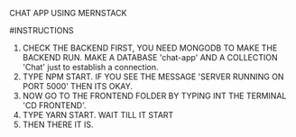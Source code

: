 CHAT APP USING MERNSTACK

#INSTRUCTIONS 
1. CHECK THE BACKEND FIRST, YOU NEED MONGODB TO MAKE THE BACKEND RUN. MAKE A DATABASE 'chat-app' AND A COLLECTION 'Chat' just to establish a connection.
2. TYPE NPM START. IF YOU SEE THE MESSAGE 'SERVER RUNNING ON PORT 5000' THEN ITS OKAY.
3. NOW GO TO THE FRONTEND FOLDER BY TYPING INT THE TERMINAL 'CD FRONTEND'.
4. TYPE YARN START. WAIT TILL IT START 
5. THEN THERE IT IS. 